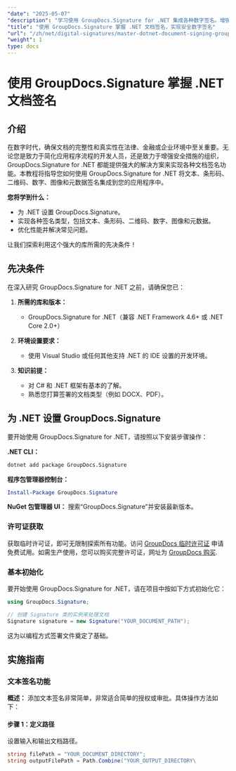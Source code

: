 ```yaml
---
"date": "2025-05-07"
"description": "学习使用 GroupDocs.Signature for .NET 集成各种数字签名。增强文档安全性并高效简化流程。"
"title": "使用 GroupDocs.Signature 掌握 .NET 文档签名，实现安全数字签名"
"url": "/zh/net/digital-signatures/master-dotnet-document-signing-groupdocs-signature/"
"weight": 1
type: docs
---
```

# 使用 GroupDocs.Signature 掌握 .NET 文档签名

## 介绍

在数字时代，确保文档的完整性和真实性在法律、金融或企业环境中至关重要。无论您是致力于简化应用程序流程的开发人员，还是致力于增强安全措施的组织，GroupDocs.Signature for .NET 都能提供强大的解决方案来实现各种文档签名功能。本教程将指导您如何使用 GroupDocs.Signature for .NET 将文本、条形码、二维码、数字、图像和元数据签名集成到您的应用程序中。

**您将学到什么：**
- 为 .NET 设置 GroupDocs.Signature。
- 实现各种签名类型，包括文本、条形码、二维码、数字、图像和元数据。
- 优化性能并解决常见问题。

让我们探索利用这个强大的库所需的先决条件！

## 先决条件

在深入研究 GroupDocs.Signature for .NET 之前，请确保您已：

1. **所需的库和版本：**
   - GroupDocs.Signature for .NET（兼容 .NET Framework 4.6+ 或 .NET Core 2.0+）

2. **环境设置要求：**
   - 使用 Visual Studio 或任何其他支持 .NET 的 IDE 设置的开发环境。

3. **知识前提：**
   - 对 C# 和 .NET 框架有基本的了解。
   - 熟悉您打算签署的文档类型（例如 DOCX、PDF）。

## 为 .NET 设置 GroupDocs.Signature

要开始使用 GroupDocs.Signature for .NET，请按照以下安装步骤操作：

**.NET CLI：**
```bash
dotnet add package GroupDocs.Signature
```

**程序包管理器控制台：**
```powershell
Install-Package GroupDocs.Signature
```

**NuGet 包管理器 UI：**
搜索“GroupDocs.Signature”并安装最新版本。

### 许可证获取

获取临时许可证，即可无限制探索所有功能。访问 [GroupDocs 临时许可证](https://purchase.groupdocs.com/temporary-license/) 申请免费试用。如需生产使用，您可以购买完整许可证，网址为 [GroupDocs 购买](https://purchase。groupdocs.com/buy).

### 基本初始化

要开始使用 GroupDocs.Signature for .NET，请在项目中按如下方式初始化它：

```csharp
using GroupDocs.Signature;

// 创建 Signature 类的实例来处理文档
Signature signature = new Signature("YOUR_DOCUMENT_PATH");
```

这为以编程方式签署文件奠定了基础。

## 实施指南

### 文本签名功能

**概述：**
添加文本签名非常简单，非常适合简单的授权或审批。具体操作方法如下：

#### 步骤 1：定义路径
设置输入和输出文档路径。

```csharp
string filePath = "YOUR_DOCUMENT_DIRECTORY";
string outputFilePath = Path.Combine("YOUR_OUTPUT_DIRECTORY\